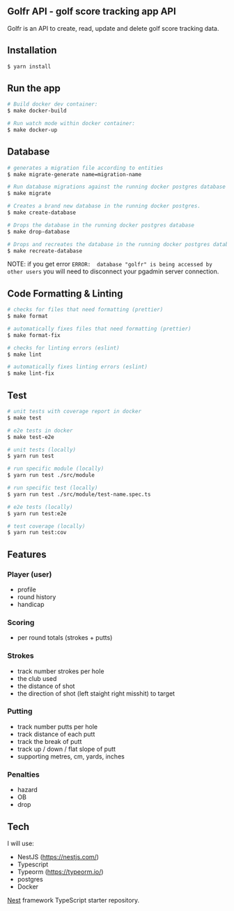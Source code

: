 ## Golfr API - golf score tracking app API

Golfr is an API to create, read, update and delete golf score tracking data.

## Installation

```bash
$ yarn install
```

## Run the app

```bash
# Build docker dev container:
$ make docker-build

# Run watch mode within docker container:
$ make docker-up
```


## Database

```bash
# generates a migration file according to entities
$ make migrate-generate name=migration-name	

# Run database migrations against the running docker postgres database
$ make migrate

# Creates a brand new database in the running docker postgres.
$ make create-database

# Drops the database in the running docker postgres database
$ make drop-database

# Drops and recreates the database in the running docker postgres database
$ make recreate-database
```

NOTE: if you get error `ERROR:  database "golfr" is being accessed by other users` you will need to disconnect your pgadmin server connection.

## Code Formatting & Linting
```bash
# checks for files that need formatting (prettier)
$ make format

# automatically fixes files that need formatting (prettier)
$ make format-fix

# checks for linting errors (eslint)
$ make lint

# automatically fixes linting errors (eslint)
$ make lint-fix
```

## Test

```bash
# unit tests with coverage report in docker
$ make test

# e2e tests in docker
$ make test-e2e

# unit tests (locally)
$ yarn run test

# run specific module (locally)
$ yarn run test ./src/module

# run specific test (locally)
$ yarn run test ./src/module/test-name.spec.ts

# e2e tests (locally)
$ yarn run test:e2e

# test coverage (locally)
$ yarn run test:cov
```

## Features

### Player (user)
- profile
- round history
- handicap

### Scoring
- per round totals (strokes + putts)

### Strokes
- track number strokes per hole
- the club used
- the distance of shot
- the direction of shot (left staight right misshit) to target

### Putting
- track number putts per hole
- track distance of each putt
- track the break of putt
- track up / down / flat slope of putt
- supporting metres, cm, yards, inches

### Penalties
- hazard
- OB
- drop

## Tech

I will use:

- NestJS (https://nestjs.com/)
- Typescript
- Typeorm (https://typeorm.io/) 
- postgres
- Docker

[Nest](https://github.com/nestjs/nest) framework TypeScript starter repository.
